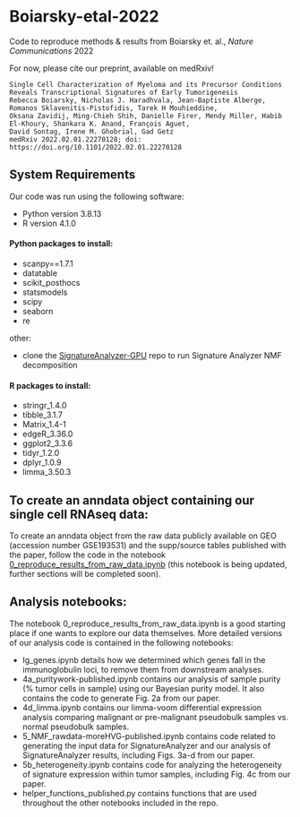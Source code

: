 # Boiarsky-etal-2022
Code to reproduce methods &amp; results from Boiarsky et. al., *Nature Communications* 2022

For now, please cite our preprint, available on medRxiv!
```
Single Cell Characterization of Myeloma and its Precursor Conditions Reveals Transcriptional Signatures of Early Tumorigenesis
Rebecca Boiarsky, Nicholas J. Haradhvala, Jean-Baptiste Alberge, Romanos Sklavenitis-Pistofidis, Tarek H Mouhieddine, 
Oksana Zavidij, Ming-Chieh Shih, Danielle Firer, Mendy Miller, Habib El-Khoury, Shankara K. Anand, François Aguet, 
David Sontag, Irene M. Ghobrial, Gad Getz
medRxiv 2022.02.01.22270128; doi: https://doi.org/10.1101/2022.02.01.22270128
```

## System Requirements
Our code was run using the following software:
- Python version 3.8.13
- R version 4.1.0

#### Python packages to install:
- scanpy==1.7.1
- datatable
- scikit_posthocs
- statsmodels
- scipy
- seaborn
- re

other:
- clone the [SignatureAnalyzer-GPU](https://github.com/broadinstitute/SignatureAnalyzer-GPU) repo to run Signature Analyzer NMF decomposition

#### R packages to install:
- stringr_1.4.0 
- tibble_3.1.7  
- Matrix_1.4-1  
- edgeR_3.36.0  
- ggplot2_3.3.6
- tidyr_1.2.0   
- dplyr_1.0.9   
- limma_3.50.3

## To create an anndata object containing our single cell RNAseq data:
To create an anndata object from the raw data publicly available on GEO (accession number GSE193531) and the supp/source tables published with the paper, follow the code in the notebook [0_reproduce_results_from_raw_data.ipynb](https://github.com/getzlab/Boiarsky-etal-2022/blob/master/0_reproduce_results_from_raw_data.ipynb) (this notebook is being updated, further sections will be completed soon).

## Analysis notebooks:
The notebook 0_reproduce_results_from_raw_data.ipynb is a good starting place if one wants to explore our data themselves. More detailed versions of our analysis code is contained in the following notebooks:
- Ig_genes.ipynb details how we determined which genes fall in the immunoglobulin loci, to remove them from downstream analyses.
- 4a_puritywork-published.ipynb contains our analysis of sample purity (% tumor cells in sample) using our Bayesian purity model. It also contains the code to generate Fig. 2a from our paper. 
- 4d_limma.ipynb contains our limma-voom differential expression analysis comparing malignant or pre-malignant pseudobulk samples vs. normal pseudobulk samples.
- 5_NMF_rawdata-moreHVG-published.ipynb contains code related to generating the input data for SignatureAnalyzer and our analysis of SignatureAnalyzer results, including Figs. 3a-d from our paper.
- 5b_heterogeneity.ipynb contains code for analyzing the heterogeneity of signature expression within tumor samples, including Fig. 4c from our paper.
- helper_functions_published.py contains functions that are used throughout the other notebooks included in the repo.
